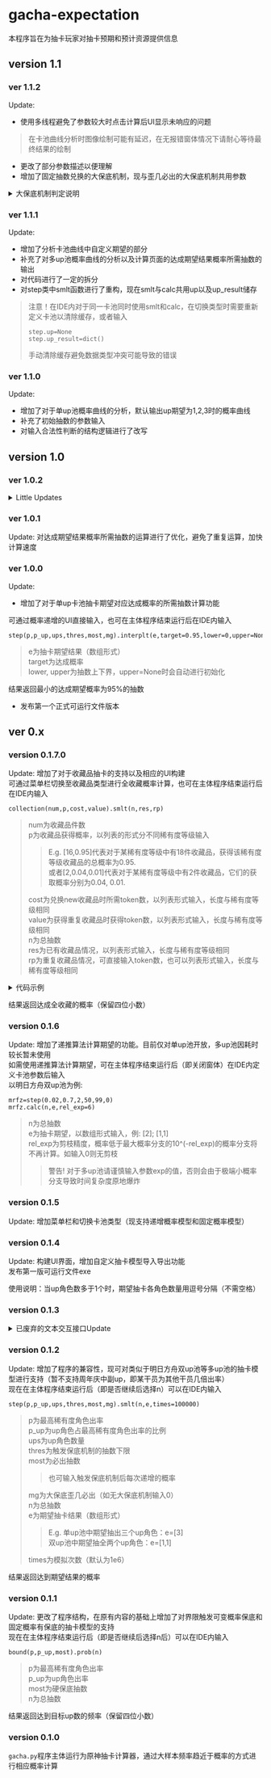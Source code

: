 # gacha-expectation

本程序旨在为抽卡玩家对抽卡预期和预计资源提供信息<br>

## version 1.1

### ver 1.1.2

Update:
* 使用多线程避免了参数较大时点击计算后UI显示未响应的问题
> 在卡池曲线分析时图像绘制可能有延迟，在无报错窗体情况下请耐心等待最终结果的绘制

* 更改了部分参数描述以便理解
* 增加了固定抽数兑换的大保底机制，现与歪几必出的大保底机制共用参数
<details>
<summary> 大保底机制判定说明 </summary>

注意！判断大保底机制是固定抽数兑换还是歪几必出的界限设定为与小保底抽数有关
>小于小保底抽数将被判定为歪几必出<br>
>大于等于小保底抽数将被判定为固定抽数兑换

如有特殊需求请使用命令行，对卡池类的`mg_type`进行手动更改
>`mg`为歪几必出<br>
>`exc`为固定抽数兑换
</details>

### ver 1.1.1

Update:
* 增加了分析卡池曲线中自定义期望的部分
* 补充了对多up池概率曲线的分析以及计算页面的达成期望结果概率所需抽数的输出
* 对代码进行了一定的拆分
* 对step类中smlt函数进行了重构，现在smlt与calc共用up以及up_result储存
> 注意！在IDE内对于同一卡池同时使用smlt和calc，在切换类型时需要重新定义卡池以清除缓存，或者输入
> ```
> step.up=None
> step.up_result=dict()
> ```
> 手动清除缓存避免数据类型冲突可能导致的错误

### ver 1.1.0

Update: 
* 增加了对于单up池概率曲线的分析，默认输出up期望为1,2,3时的概率曲线
* 补充了初始抽数的参数输入
* 对输入合法性判断的结构逻辑进行了改写<br>

## version 1.0

### ver 1.0.2
<details>
<summary>Little Updates</summary>
  
* 增加了对于不同达成目标期望的文案
* 一定的UI更改
* 完善补充了固定概率卡池模型保存/删除模板功能
  </details>

### ver 1.0.1
Update: 对达成期望结果概率所需抽数的运算进行了优化，避免了重复运算，加快计算速度<br>

### ver 1.0.0
Update:
* 增加了对于单up卡池抽卡期望对应达成概率的所需抽数计算功能<br>

可通过概率递增的UI直接输入，也可在主体程序结束运行后在IDE内输入<br>
```
step(p,p_up,ups,thres,most,mg).interplt(e,target=0.95,lower=0,upper=None)
```
>e为抽卡期望结果（数组形式）<br>
>target为达成概率<br>
>lower, upper为抽数上下界，upper=None时会自动进行初始化<br>

结果返回最小的达成期望概率为95%的抽数<br>

* 发布第一个正式可运行文件版本<br>

## ver 0.x
### version 0.1.7.0
Update: 增加了对于收藏品抽卡的支持以及相应的UI构建<br>
可通过菜单栏切换至收藏品类型进行全收藏概率计算，也可在主体程序结束运行后在IDE内输入<br>
```
collection(num,p,cost,value).smlt(n,res,rp)
```
>num为收藏品件数<br>
>p为收藏品获得概率，以列表的形式分不同稀有度等级输入
>>E.g. [16,0.95]代表对于某稀有度等级中有18件收藏品，获得该稀有度等级收藏品的总概率为0.95.<br>
>>或者[2,0.04,0.01]代表对于某稀有度等级中有2件收藏品，它们的获取概率分别为0.04, 0.01.<br>
>
>cost为兑换new收藏品时所需token数，以列表形式输入，长度与稀有度等级相同<br>
>value为获得重复收藏品时获得token数，以列表形式输入，长度与稀有度等级相同<br>
>n为总抽数<br>
>res为已有收藏品情况，以列表形式输入，长度与稀有度等级相同<br>
>rp为重复收藏品情况，可直接输入token数，也可以列表形式输入，长度与稀有度等级相同<br>

<details>
<summary>代码示例</summary>

E.g. 对于代码
```
collection(18,[[16,0.95],[2,0.04,0.01]],[4,20],[1,5]).smlt(30,[0,0],0)<br>
```
其模拟收藏品抽卡情况为:<br>
收藏品共有18件，分为两个稀有度等级，N为16件，获得概率相等，N等级收藏品获得概率95%；R为2件，获得概率分别为4%和1%。<br>
如果希望兑换未获得的N级收藏品需要4个代币，兑换未获得的R级收藏品需要20个代币。<br>
如果重复获得N级收藏品可以获得1个代币，重复获得R级收藏品可以获得5个代币。<br>
计划在这个卡池投入30抽，且尚未获得任何收藏品和重复收藏品。<br>
</details>

结果返回达成全收藏的概率（保留四位小数）<br> 

### version 0.1.6
Update: 增加了递推算法计算期望的功能。目前仅对单up池开放，多up池因耗时较长暂未使用<br>
如需使用递推算法计算期望，可在主体程序结束运行后（即关闭窗体）在IDE内定义卡池参数后输入<br>
以明日方舟双up池为例: 
```
mrfz=step(0.02,0.7,2,50,99,0)
mrfz.calc(n,e,rel_exp=6)
```
>n为总抽数<br>
>e为抽卡期望，以数组形式输入，例: [2]; [1,1]<br>
>rel_exp为剪枝精度，概率低于最大概率分支的10^(-rel_exp)的概率分支将不再计算。如输入0则无剪枝<br>
>>警告! 对于多up池请谨慎输入参数exp的值，否则会由于极端小概率分支导致时间复杂度原地爆炸

### version 0.1.5
Update: 增加菜单栏和切换卡池类型（现支持递增概率模型和固定概率模型）<br>

### version 0.1.4
Update: 构建UI界面，增加自定义抽卡模型导入导出功能<br>
发布第一版可运行文件exe<br>

使用说明：当up角色数多于1个时，期望抽卡各角色数量用逗号分隔（不需空格）<br>

### version 0.1.3
<details>
<summary>已废弃的文本交互接口Update</summary>
Update: 构建了新的IO接口，现在运行程序可选择一种类型卡池进行抽卡预期测算<br>
对于部分输入增加了合法性判断，在输入不合法数据时会提示合法输入格式<br>
</details>

### version 0.1.2
Update: 增加了程序的兼容性，现可对类似于明日方舟双up池等多up池的抽卡模型进行支持（暂不支持周年庆中副up，即某干员为其他干员几倍出率）<br>
现在在主体程序结束运行后（即是否继续后选择n）可以在IDE内输入
```
step(p,p_up,ups,thres,most,mg).smlt(n,e,times=100000)
```
>p为最高稀有度角色出率<br>
>p_up为up角色占最高稀有度角色出率的比例<br>
>ups为up角色数量<br>
>thres为触发保底机制的抽数下限<br>
>most为必出抽数<br>
>>也可输入触发保底机制后每次递增的概率<br>
>
>mg为大保底歪几必出（如无大保底机制输入0）<br>
>n为总抽数<br>
>e为期望抽卡结果（数组形式）<br>
>>E.g. 单up池中期望抽出三个up角色：e=[3]<br>
>>     双up池中期望抽全两个up角色：e=[1,1]<br>
>
>times为模拟次数（默认为1e6）<br>

结果返回达到期望结果的概率<br>

### version 0.1.1
Update: 更改了程序结构，在原有内容的基础上增加了对界限触发可变概率保底和固定概率有保底的抽卡模型的支持<br>
现在在主体程序结束运行后（即是否继续后选择n后）可以在IDE内输入
```
bound(p,p_up,most).prob(n)
```
>p为最高稀有度角色出率<br>
>p_up为up角色出率<br>
>most为硬保底抽数<br>
>n为总抽数<br>

结果返回达到目标up数的频率（保留四位小数）<br>

### version 0.1.0
`gacha.py`程序主体运行为原神抽卡计算器，通过大样本频率趋近于概率的方式进行相应概率计算<br>
